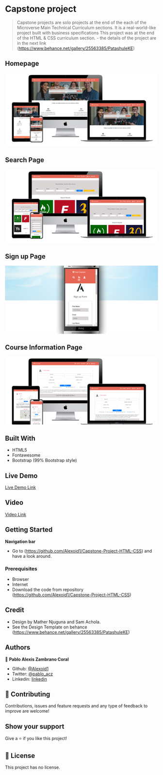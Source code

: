 
# Capstone project

> Capstone projects are solo projects at the end of the each of the Microverse Main Technical Curriculum sections. It is a real-world-like project built with business specifications This project was at the end of the HTML & CSS curriculum section.  - the details of the project are in the next link (https://www.behance.net/gallery/25563385/PatashuleKE)

## Homepage
![screenshot](./img/indexscreen.png)


## Search Page
![screenshot](./img/searchscreen.png)


## Sign up Page
![screenshot](./img/phonescreen.png)

## Course Information Page
![screenshot](./img/coursescreen.png)



## Built With

- HTML5 
- Fontawesome 
- Bootstrap (99% Bootstrap style)

## Live Demo

[Live Demo Link](https://rawcdn.githack.com/Alexoid1/Capstone-Project-HTML-CSS/67118296308fecf24b292ccc4c156306cbe61ec7/index.html)


## Video

[Video Link]()

## Getting Started

**Navigation bar**

- Go to (https://github.com/Alexoid1/Capstone-Project-HTML-CSS) and have a look around. 

### Prerequisites

- Browser
- Internet
- Download the code from repository (https://github.com/Alexoid1/Capstone-Project-HTML-CSS)

## Credit

- Design by Mather Njuguna and Sam Achola.
- See the Design Template on behance (https://www.behance.net/gallery/25563385/PatashuleKE)

## Authors


👤 **Pablo Alexis Zambrano Coral**

- Github: [@Alexoid1](https://github.com/Alexoid1)
- Twitter: [@pablo_acz](https://twitter.com/pablo_acz)
- Linkedin: [linkedin](https://www.linkedin.com/in/pablo-alexis-zambrano-coral-7a614a189/)

## 🤝 Contributing

Contributions, issues and feature requests and any type of feedback to improve are welcome!

## Show your support

Give a ⭐️ if you like this project!


## 📝 License

This project has no license.
